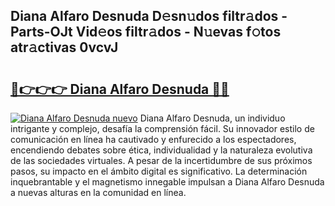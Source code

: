 ## Diana Alfaro Desnuda D𝚎sn𝚞dos filtr𝚊dos - Parts-OJt Vid𝚎os filtr𝚊dos - N𝚞evas f𝚘tos atr𝚊ctivas 0vcvJ

# <h2><a href="http://mb2fe0n.tromn.icu/?c=Diana+Alfaro+Desnuda">🔗👉👉👉 Diana Alfaro Desnuda 🔗🔗</a></h2>

[![Diana Alfaro Desnuda nuevo](https://i.imgur.com/pEAQMta.gif)](http://mb2fe0n.tromn.icu/?c=Diana+Alfaro+Desnuda)
Diana Alfaro Desnuda, un individuo intrigante y complejo, desafía la comprensión fácil. Su innovador estilo de comunicación en línea ha cautivado y enfurecido a los espectadores, encendiendo debates sobre ética, individualidad y la naturaleza evolutiva de las sociedades virtuales. A pesar de la incertidumbre de sus próximos pasos, su impacto en el ámbito digital es significativo. La determinación inquebrantable y el magnetismo innegable impulsan a Diana Alfaro Desnuda a nuevas alturas en la comunidad en línea.

